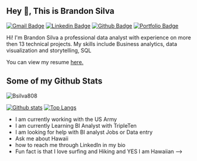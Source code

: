 ## Hey 👋, This is Brandon Silva
[![Gmail Badge](https://img.shields.io/badge/-keanu.silva27@gmail.com-c14438?style=flat&logo=Gmail&logoColor=white&link=mailto:keanu.silva27@gmail.com)](mailto:keanu.silva27@gmail.com) 
[![Linkedin Badge](https://img.shields.io/badge/-https://www.linkedin.com/in/brandon-silva-61b827361/-0072b1?style=flat&logo=Linkedin&logoColor=white&link=https://www.linkedin.com/in/https://www.linkedin.com/in/brandon-silva-61b827361//)](https://www.linkedin.com/in/https://www.linkedin.com/in/brandon-silva-61b827361//) [![Github Badge](https://img.shields.io/badge/-Bsilva808-grey?style=flat&logo=github&logoColor=white&link=https://github.com/Bsilva808/)](https://www.github.com/Bsilva808/) [![Portfolio Badge](https://img.shields.io/badge/portfolio-web-blue?style=flat&link=https://github.com/Bsilva808/)](https://github.com/Bsilva808/) <p align='left'>Hi! I'm Brandon Silva a professional data analyst with experience on more then 13 technical projects. My skills include Business analytics, data visualization and storytelling, SQL</p><p align='left'> You can view my resume <a href='https://docs.google.com/document/d/1LpsXhJGoeBE2d8VxwRREiDI_tEAsCnfIfcpeoqRqXuQ/edit?usp=sharing ' target=_blank><u>here</u>.</a></p>
## Some of my Github Stats
<p align=left> <img src=https://komarev.com/ghpvc/?username=Bsilva808 alt=Bsilva808 /> </p>

[![Github stats](https://github-readme-stats.vercel.app/api?username=Bsilva808&show_icons=true&include_all_commits=true)](https://github.com/Bsilva808/github-readme-stats)
[![Top Langs](https://github-readme-stats.vercel.app/api/top-langs/?username=Bsilva808&layout=compact)](https://github.com/Bsilva808/github-readme-stats)


- I am currently working with the US Army
- I am currently Learning BI Analyst with TripleTen
- I am looking for help with BI analyst Jobs or Data entry
- Ask me about Hawaii
- how to reach me through LinkedIn in my bio
- Fun fact is that I love surfing and Hiking and YES I am Hawaiian
-->
